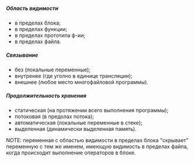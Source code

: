 ##### Область видимости
- в пределах блока;
- в пределах функции;
- в пределах прототипа ф-ии;
- в пределах файла.

##### Связывание 
- без (локальные переменные);
- внутренее (где уголно в единице трансляции);
- внешнее (любое место многофайловой программы).

##### Продолжительность хранения
- статическая (на протяжении всего выполнения программы);
- потоковая (в предолах потока);
- автоматическая (локальные переменные в стеке);
- выделенная (динамически выделенная память).

NOTE: переменная с областью видимости в пределах блока "скрывает"
переменную с тем же именем, имеющую видимость в пределах файла,
когда происходит выполнение операторов в блоке.
